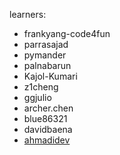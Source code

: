 learners:
- frankyang-code4fun
- parrasajad
- pymander
- palnabarun
- Kajol-Kumari
- z1cheng
- ggjulio
- archer.chen
- blue86321
- davidbaena
- [ahmadidev](https://github.com/ahmadidev/)
